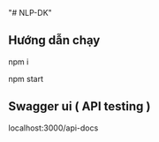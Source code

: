 "# NLP-DK" 
## Hướng dẫn chạy
npm i

npm start

## Swagger ui ( API testing )
localhost:3000/api-docs

